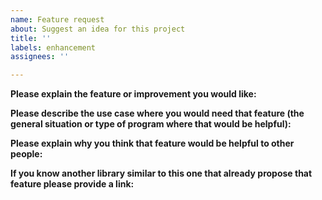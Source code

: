 ```yaml
---
name: Feature request
about: Suggest an idea for this project
title: ''
labels: enhancement
assignees: ''

---
```


**Please explain the feature or improvement you would like:**



**Please describe the use case where you would need that feature (the general situation or type of program where that would be helpful):**



**Please explain why you think that feature would be helpful to other people:**



**If you know another library similar to this one that already propose that feature please provide a link:**
